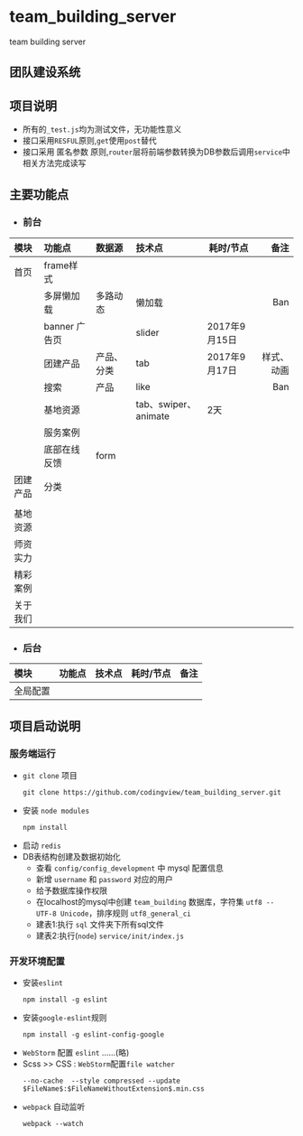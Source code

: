 # team_building_server
team building server

## 团队建设系统

## 项目说明
- 所有的`_test.js`均为测试文件，无功能性意义
- 接口采用`RESFUL`原则,`get`使用`post`替代
- 接口采用 匿名参数 原则,`router`层将前端参数转换为DB参数后调用`service`中相关方法完成读写

## 主要功能点
- ### 前台
|模块|功能点|数据源|技术点|耗时/节点|备注|
|:---|:---|:---|:---|---|---:|
|首页|frame样式|||||
||多屏懒加载|多路动态|懒加载||Ban|
||banner 广告页||slider|2017年9月15日||
||团建产品|产品、分类|tab|2017年9月17日|样式、动画|
||搜索|产品|like||Ban|
||基地资源||tab、swiper、animate|2天||
||服务案例||
||底部在线反馈|form||||
|团建产品|分类|||
|||||
|基地资源||||
|师资实力||||
|精彩案例||||
|关于我们||||

- ### 后台
|模块|功能点|技术点|耗时/节点|备注|
|:---|:---|:---|:---|:---|
|全局配置|||||

## 项目启动说明

### 服务端运行
- `git clone` 项目
  ```
  git clone https://github.com/codingview/team_building_server.git
  ```
- 安装 `node modules`
  ```
  npm install 
  ```
- 启动 `redis`
- DB表结构创建及数据初始化  
  - 查看 `config/config_development` 中 mysql 配置信息
  - 新增 `username` 和 `password` 对应的用户
  - 给予数据库操作权限
  - 在localhost的mysql中创建 `team_building` 数据库，字符集 `utf8 -- UTF-8 Unicode`，排序规则 `utf8_general_ci`
  - 建表1:执行 `sql` 文件夹下所有sql文件
  - 建表2:执行(`node`) `service/init/index.js`


### 开发环境配置

- 安装`eslint`
  ```
  npm install -g eslint
  ```
- 安装`google-eslint`规则
  ```
  npm install -g eslint-config-google
  ```
- `WebStorm` 配置 `eslint` ......(略)
- Scss >> CSS : `WebStorm`配置`file watcher`
  ```
  --no-cache  --style compressed --update $FileName$:$FileNameWithoutExtension$.min.css
  ```
- `webpack` 自动监听
  ```
  webpack --watch
  ```
